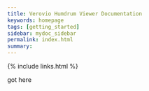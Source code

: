 ```yaml
---
title: Verovio Humdrum Viewer Documentation
keywords: homepage
tags: [getting_started]
sidebar: mydoc_sidebar
permalink: index.html
summary: 
---
```




{% include links.html %}


got here
